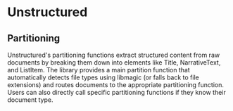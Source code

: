 # Unstructured

## Partitioning

Unstructured's partitioning functions extract structured content from raw documents by breaking them down into elements like Title, NarrativeText, and ListItem. The library provides a main partition function that automatically detects file types using libmagic (or falls back to file extensions) and routes documents to the appropriate partitioning function. Users can also directly call specific partitioning functions if they know their document type.